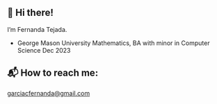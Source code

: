  ## 👋 Hi there! 

I’m Fernanda Tejada.

* George Mason University
Mathematics, BA with minor in Computer Science Dec 2023

## :mailbox_with_mail: How to reach me:
garciacfernanda@gmail.com

<!---
fegarciatejada/fegarciatejada is a ✨ special ✨ repository because its `README.md` (this file) appears on your GitHub profile.
You can click the Preview link to take a look at your changes.
--->
